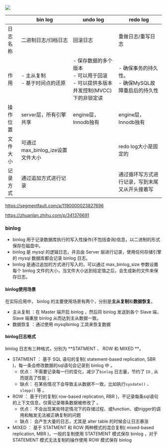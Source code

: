 ![](https://note.youdao.com/yws/api/personal/file/0C031BD87D4A435E80A6E67BE87C125E?method=download&shareKey=4e3475d22c24a2bdfc6bab10e04fd112)



|          | bin log                           | undo log                                                     | redo log                                               |
| -------- | --------------------------------- | ------------------------------------------------------------ | ------------------------------------------------------ |
| 日志名称 | 二进制日志/归档日志               | 回滚日志                                                     | 重做日志/重写日志                                      |
| 作用     | - 主从复制<br/>- 基于时间点的还原 | - 保存数据的多个版本<br/>- 可以用于回滚<br/>- 可以提供多版本并发控制(MVCC)下的非锁定读 | - 确保事务的持久性。<br/>- 确保MySQL故障重启后的持久性 |
| 操作位置 | server层，所有引擎共享            | engine层，Innodb独有                                         | engine层，Innodb独有                                   |
| 文件大小 | 可通过max_binlog_ize设置文件大小  |                                                              | redo log大小是固定的                                   |
| 记录方式 | 通过追加方式进行记录              |                                                              | 通过循环写方式进行记录，写到末尾又从开头接着写         |

https://segmentfault.com/a/1190000023827696

https://zhuanlan.zhihu.com/p/341376691

### binlog
- binlog 用于记录数据库执行的写入性操作(不包括查询)信息，以二进制的形式保存在磁盘中。 
- binlog 是 mysql 的逻辑日志，并且由 Server 层进行记录，使用任何存储引擎的 mysql 数据库都会记录 binlog 日志。
- binlog 是通过追加的方式进行写入的，可以通过 max_binlog_size 参数设置每个 binlog 文件的大小，当文件大小达到给定值之后，会生成新的文件来保存日志。
#### binlog使用场景
在实际应用中， binlog 的主要使用场景有两个，分别是**主从复制**和**数据恢复**。
- 主从复制 ：在 Master 端开启 binlog ，然后将 binlog 发送到各个 Slave 端， Slave 端重放 binlog 从而达到主从数据一致。
- 数据恢复 ：通过使用 mysqlbinlog 工具来恢复数据
#### binlog日志格式
binlog 日志有三种格式，分别为 **STATMENT 、 ROW 和 MIXED **。
- STATMENT ： 基于 SQL 语句的复制( statement-based replication, SBR )，每一条会修改数据的sql语句会记录到 binlog 中 。
    - 优点： 不需要记录每一行的变化，减少了` binlog ` 日志量，节约了 ` IO ` , 从而提高了性能； 
    - 缺点： 在某些情况下会导致主从数据不一致，比如执行` sysdate() ` 、 ` slepp() ` 等 。 
- ROW ： 基于行的复制( row-based replication, RBR )，不记录每条sql语句的上下文信息，仅需记录哪条数据被修改了 。
    - 优点： 不会出现某些特定情况下的存储过程、或function、或trigger的调用和触发无法被正确复制的问题
    - 缺点： 会产生大量的日志，尤其是 alter table 的时候会让日志暴涨
- MIXED ： 基于 STATMENT 和 ROW 两种模式的混合复制( mixed-based replication, MBR )，一般的复制使用 STATEMENT 模式保存 binlog ，对于 STATEMENT 模式无法复制的操作使用 ROW 模式保存 binlog







